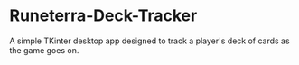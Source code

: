 # Runeterra-Deck-Tracker
A simple TKinter desktop app designed to track a player's deck of cards as the game goes on.
